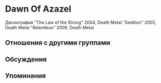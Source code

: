 # Dawn Of Azazel

Дискография
"The Law of the Strong" 2004, Death Metal
"Sedition" 2005, Death Metal
"Relentless" 2009, Death Metal

## Отношения с другими группами


## Обсуждения


## Упоминания

